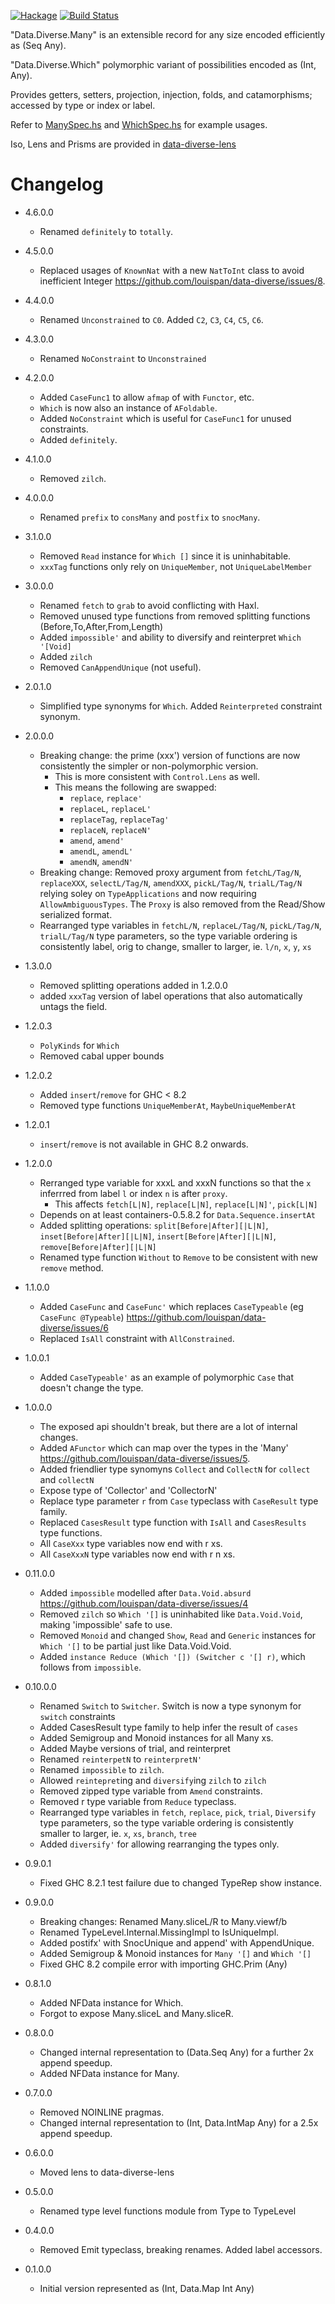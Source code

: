 [![Hackage](https://img.shields.io/hackage/v/data-diverse.svg)](https://hackage.haskell.org/package/data-diverse)
[![Build Status](https://secure.travis-ci.org/louispan/data-diverse.png?branch=master)](http://travis-ci.org/louispan/data-diverse)

"Data.Diverse.Many" is an extensible record for any size encoded efficiently as (Seq Any).

"Data.Diverse.Which" polymorphic variant of possibilities encoded as (Int, Any).

Provides getters, setters, projection, injection, folds, and catamorphisms;
accessed by type or index or label.

Refer to [ManySpec.hs](https://github.com/louispan/data-diverse/blob/master/test/Data/Diverse/ManySpec.hs) and [WhichSpec.hs](https://github.com/louispan/data-diverse/blob/master/test/Data/Diverse/WhichSpec.hs) for example usages.

Iso, Lens and Prisms are provided in [data-diverse-lens](http://hackage.haskell.org/package/data-diverse-lens)

# Changelog

* 4.6.0.0
  - Renamed `definitely` to `totally`.

* 4.5.0.0
  - Replaced usages of `KnownNat` with a new `NatToInt` class to avoid inefficient Integer https://github.com/louispan/data-diverse/issues/8.

* 4.4.0.0
  - Renamed `Unconstrained` to `C0`. Added `C2`, `C3`, `C4`, `C5`, `C6`.

* 4.3.0.0
  - Renamed `NoConstraint` to `Unconstrained`

* 4.2.0.0
  - Added `CaseFunc1` to allow `afmap` of with `Functor`, etc.
  - `Which` is now also an instance of `AFoldable`.
  - Added `NoConstraint` which is useful for `CaseFunc1` for unused constraints.
  - Added `definitely`.

* 4.1.0.0
  - Removed `zilch`.

* 4.0.0.0
  - Renamed `prefix` to `consMany` and `postfix` to `snocMany`.

* 3.1.0.0
  - Removed `Read` instance for `Which []` since it is uninhabitable.
  - `xxxTag` functions only rely on `UniqueMember`, not `UniqueLabelMember`

* 3.0.0.0
  - Renamed `fetch` to `grab` to avoid conflicting with Haxl.
  - Removed unused type functions from removed splitting functions (Before,To,After,From,Length)
  - Added `impossible'` and ability to diversify and reinterpret `Which '[Void]`
  - Added `zilch`
  - Removed `CanAppendUnique` (not useful).

* 2.0.1.0
  - Simplified type synonyms for `Which`. Added `Reinterpreted` constraint synonym.

* 2.0.0.0
  - Breaking change: the prime (xxx') version of functions are now consistently the simpler or non-polymorphic version.
    - This is more consistent with `Control.Lens` as well.
    - This means the following are swapped:
      - `replace`, `replace'`
      - `replaceL`, `replaceL'`
      - `replaceTag`, `replaceTag'`
      - `replaceN`, `replaceN'`
      - `amend`, `amend'`
      - `amendL`, `amendL'`
      - `amendN`, `amendN'`
  - Breaking change: Removed proxy argument from `fetchL/Tag/N`, `replaceXXX`, `selectL/Tag/N`, `amendXXX`, `pickL/Tag/N`, `trialL/Tag/N`
    relying soley on `TypeApplications` and now requiring `AllowAmbiguousTypes`.
    The `Proxy` is also removed from the Read/Show serialized format.
  - Rearranged type variables in `fetchL/N`, `replaceL/Tag/N`, `pickL/Tag/N`, `trialL/Tag/N` type parameters,
    so the type variable ordering is consistently label, orig to change, smaller to larger, ie. `l/n`, `x`, `y`, `xs`

* 1.3.0.0
  - Removed splitting operations added in 1.2.0.0
  - added `xxxTag` version of label operations that also automatically untags the field.

* 1.2.0.3
  - `PolyKinds` for `Which`
  - Removed cabal upper bounds

* 1.2.0.2
  - Added `insert`/`remove` for GHC < 8.2
  - Removed type functions `UniqueMemberAt`, `MaybeUniqueMemberAt`

* 1.2.0.1
  - `insert`/`remove` is not available in GHC 8.2 onwards.

* 1.2.0.0
  - Rerranged type variable for xxxL and xxxN functions so that the
    `x` inferrred from label `l` or index `n` is after `proxy`.
    - This affects `fetch[L|N]`, `replace[L|N]`, `replace[L|N]'`, `pick[L|N]`
  - Depends on at least containers-0.5.8.2 for `Data.Sequence.insertAt`
  - Added splitting operations: `split[Before|After][|L|N]`, `inset[Before|After][|L|N]`,
    `insert[Before|After][|L|N]`, `remove[Before|After][|L|N]`
  - Renamed type function `Without` to `Remove` to be consistent with new `remove` method.

* 1.1.0.0
  - Added `CaseFunc` and `CaseFunc'` which replaces `CaseTypeable` (eg `CaseFunc @Typeable`)
    <https://github.com/louispan/data-diverse/issues/6>
  - Replaced `IsAll` constraint with `AllConstrained`.

* 1.0.0.1
  - Added `CaseTypeable'` as an example of polymorphic `Case` that doesn't change the type.

* 1.0.0.0
  - The exposed api shouldn't break, but there are a lot of internal changes.
  - Added `AFunctor` which can map over the types in the 'Many'
    <https://github.com/louispan/data-diverse/issues/5>.
  - Added friendlier type synomyns `Collect` and `CollectN` for `collect` and `collectN`
  - Expose type of 'Collector' and 'CollectorN'
  - Replace type parameter `r` from `Case` typeclass with `CaseResult` type family.
  - Replaced `CasesResult` type function with `IsAll` and `CasesResults` type functions.
  - All `CaseXxx` type variables now end with r xs.
  - All `CaseXxxN` type variables now end with r n xs.

* 0.11.0.0
  - Added `impossible` modelled after `Data.Void.absurd`
    <https://github.com/louispan/data-diverse/issues/4>
  - Removed `zilch` so `Which '[]` is uninhabited like `Data.Void.Void`, making 'impossible' safe to use.
  - Removed `Monoid` and changed `Show`, `Read` and `Generic` instances for `Which '[]` to be partial
    just like Data.Void.Void.
  - Added `instance Reduce (Which '[]) (Switcher c '[] r)`, which follows from `impossible`.

* 0.10.0.0
  - Renamed `Switch` to `Switcher`. Switch is now a type synonym for `switch` constraints
  - Added CasesResult type family to help infer the result of `cases`
  - Added Semigroup and Monoid instances for all Many xs.
  - Added Maybe versions of trial, and reinterpret
  - Renamed `reinterpetN` to `reinterpretN'`
  - Renamed `impossible` to `zilch`.
  - Allowed `reintepret`ing and `diversify`ing `zilch` to `zilch`
  - Removed zipped type variable from `Amend` constraints.
  - Removed r type variable from `Reduce` typeclass.
  - Rearranged type variables in `fetch`, `replace`, `pick`, `trial`, `Diversify` type parameters,
    so the type variable ordering is consistently smaller to larger, ie. `x`, `xs`, `branch`, `tree`
  - Added `diversify'` for allowing rearranging the types only.

* 0.9.0.1
  - Fixed GHC 8.2.1 test failure due to changed TypeRep show instance.

* 0.9.0.0
  - Breaking changes: Renamed Many.sliceL/R to Many.viewf/b
  - Renamed TypeLevel.Internal.MissingImpl to IsUniqueImpl.
  - Added postifx' with SnocUnique and append' with AppendUnique.
  - Added Semigroup & Monoid instances for `Many '[]` and `Which '[]`
  - Fixed GHC 8.2 compile error with importing GHC.Prim (Any)

* 0.8.1.0
  - Added NFData instance for Which.
  - Forgot to expose Many.sliceL and Many.sliceR.

* 0.8.0.0
  - Changed internal representation to (Data.Seq Any) for a further 2x append speedup.
  - Added NFData instance for Many.

* 0.7.0.0
  - Removed NOINLINE pragmas.
  - Changed internal representation to (Int, Data.IntMap Any) for a 2.5x append speedup.

* 0.6.0.0
  - Moved lens to data-diverse-lens

* 0.5.0.0
  - Renamed type level functions module from Type to TypeLevel

* 0.4.0.0
  - Removed Emit typeclass, breaking renames. Added label accessors.

* 0.1.0.0
  - Initial version represented as (Int, Data.Map Int Any)

